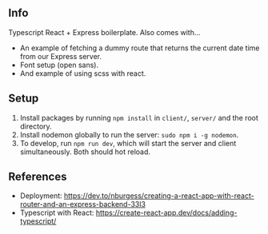 ## Info

Typescript React + Express boilerplate. Also comes with...

- An example of fetching a dummy route that returns the current date time from our Express server.
- Font setup (open sans).
- And example of using scss with react.

## Setup

1. Install packages by running `npm install` in `client/`, `server/` and the root directory.
2. Install nodemon globally to run the server: `sudo npm i -g nodemon`.
3. To develop, run `npm run dev`, which will start the server and client simultaneously. Both should hot reload.

## References

- Deployment: https://dev.to/nburgess/creating-a-react-app-with-react-router-and-an-express-backend-33l3
- Typescript with React: https://create-react-app.dev/docs/adding-typescript/

